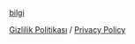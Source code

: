 [bilgi](../../../bilgiWeb)

[Gizlilik Politikası](gizlilikPolitikasi.md) / [Privacy Policy](privacyPolicy.md)
